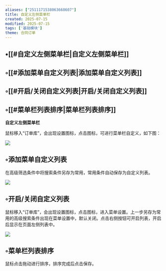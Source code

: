 ```yaml
---
aliases: ["2511171538063668607"]
title: 自定义左侧菜单栏
created: 2025-07-15
modified: 2025-07-15
tags: ['基础模块']
theme: 合同订单
---
```


## •[[#自定义左侧菜单栏|自定义左侧菜单栏]]

## ◦[[#添加菜单自定义列表|添加菜单自定义列表]]

## ◦[[#开启/关闭自定义列表|开启/关闭自定义列表]]

## ◦[[#菜单栏列表排序|菜单栏列表排序]]

**自定义左侧菜单栏**

鼠标移入“订单库”，会出现设置图标，点击图标，可进行菜单栏自定义，如下图：

![](https://myhelpdoc.oss-cn-heyuan.aliyuncs.com/mdimages/5366f09fd85f7a510d14c0f20ed48952.jpg)

## ◦添加菜单自定义列表

在高级筛选条件中将搜索条件另存为常用，常用条件自动保存为自定义列表。

![](https://myhelpdoc.oss-cn-heyuan.aliyuncs.com/mdimages/c8ab7f82894b0bf3826446944ba9c5b3.jpg)

## ◦开启/关闭自定义列表

鼠标移入“订单库”，会出现设置图标，点击图标，进入菜单设置。上一步另存为常用的高级搜索条件出现在菜单设置中，默认关闭。点击右侧按钮可开启列表，开启后显示在页面左侧列表中。

![](https://myhelpdoc.oss-cn-heyuan.aliyuncs.com/mdimages/36e7afab2a1819915a87be3c1f2be155.jpg)

## ◦菜单栏列表排序

鼠标点击拖动进行排序，排序完成后点击保存。

